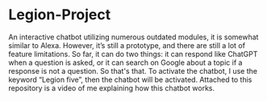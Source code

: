 # Legion-Project

An interactive chatbot utilizing numerous outdated modules, it is somewhat similar to Alexa. However, it’s still a prototype, and there are still a lot of feature limitations. So far, it can do two things: it can respond like ChatGPT when a question is asked, or it can search on Google about a topic if a response is not a question. So that's that. To activate the chatbot, I use the keyword “Legion five”, then the chatbot will be activated. Attached to this repository is a video of me explaining how this chatbot works.
